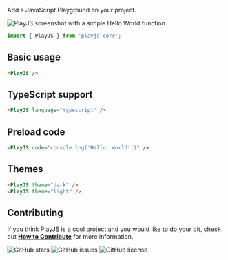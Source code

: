Add a JavaScript Playground on your project.

![PlayJS screenshot with a simple Hello World function](https://github.com/salteadorneo/PlayJS/assets/4882454/fa04d8cd-2f1a-4819-9d5e-1dcf23faa985)

```javascript
import { PlayJS } from 'playjs-core';
```

## Basic usage

```html
<PlayJS />
```

## TypeScript support

```html
<PlayJS language="typescript" />
```

## Preload code

```html
<PlayJS code="console.log('Hello, world!')" />
```

## Themes

```html
<PlayJS theme="dark" />
<PlayJS theme="light" />
```

## Contributing

If you think PlayJS is a cool project and you would like to do your bit, check out [**How to Contribute**](HOW_TO_CONTRIBUTE.md) for more information.

![GitHub stars](https://img.shields.io/github/stars/salteadorneo/PlayJS)
![GitHub issues](https://img.shields.io/github/issues/salteadorneo/PlayJS)
![GitHub license](https://img.shields.io/github/license/salteadorneo/PlayJS)
